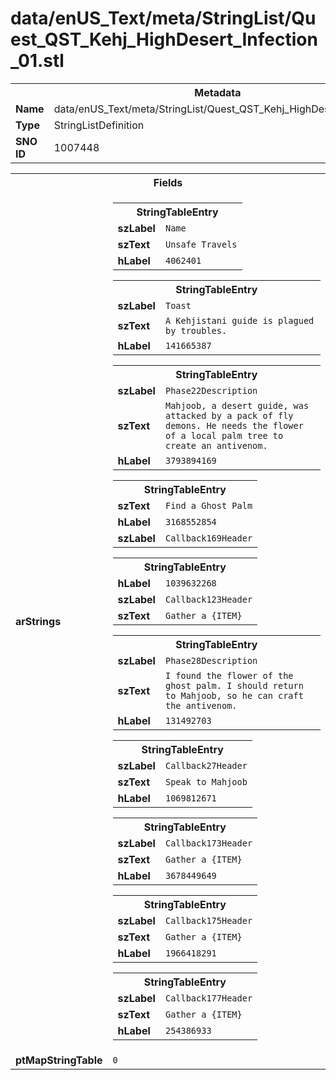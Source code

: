 <h1>data/enUS_Text/meta/StringList/Quest_QST_Kehj_HighDesert_Infection_01.stl</h1><table><tr><th colspan="100%">Metadata</th></tr><tr><td><b>Name</b></td><td>data/enUS_Text/meta/StringList/Quest_QST_Kehj_HighDesert_Infection_01.stl</td></tr><tr><td><b>Type</b></td><td>StringListDefinition</td></tr><tr><td><b>SNO ID</b></td><td>1007448</td></tr></table>

<table><tr><th colspan="100%">Fields</th></tr><tr><td><b>arStrings</b></td><td><table><tr><th colspan="100%">StringTableEntry</th></tr><tr><td><b>szLabel</b></td><td><code>Name</code></td></tr><tr><td><b>szText</b></td><td><code>Unsafe Travels</code></td></tr><tr><td><b>hLabel</b></td><td><code>4062401</code></td></tr></table>


<table><tr><th colspan="100%">StringTableEntry</th></tr><tr><td><b>szLabel</b></td><td><code>Toast</code></td></tr><tr><td><b>szText</b></td><td><code>A Kehjistani guide is plagued by troubles.</code></td></tr><tr><td><b>hLabel</b></td><td><code>141665387</code></td></tr></table>


<table><tr><th colspan="100%">StringTableEntry</th></tr><tr><td><b>szLabel</b></td><td><code>Phase22Description</code></td></tr><tr><td><b>szText</b></td><td><code>Mahjoob, a desert guide, was attacked by a pack of fly demons. He needs the flower of a local palm tree to create an antivenom.</code></td></tr><tr><td><b>hLabel</b></td><td><code>3793894169</code></td></tr></table>


<table><tr><th colspan="100%">StringTableEntry</th></tr><tr><td><b>szText</b></td><td><code>Find a Ghost Palm</code></td></tr><tr><td><b>hLabel</b></td><td><code>3168552854</code></td></tr><tr><td><b>szLabel</b></td><td><code>Callback169Header</code></td></tr></table>


<table><tr><th colspan="100%">StringTableEntry</th></tr><tr><td><b>hLabel</b></td><td><code>1039632268</code></td></tr><tr><td><b>szLabel</b></td><td><code>Callback123Header</code></td></tr><tr><td><b>szText</b></td><td><code>Gather a {ITEM}</code></td></tr></table>


<table><tr><th colspan="100%">StringTableEntry</th></tr><tr><td><b>szLabel</b></td><td><code>Phase28Description</code></td></tr><tr><td><b>szText</b></td><td><code>I found the flower of the ghost palm. I should return to Mahjoob, so he can craft the antivenom.</code></td></tr><tr><td><b>hLabel</b></td><td><code>131492703</code></td></tr></table>


<table><tr><th colspan="100%">StringTableEntry</th></tr><tr><td><b>szLabel</b></td><td><code>Callback27Header</code></td></tr><tr><td><b>szText</b></td><td><code>Speak to Mahjoob</code></td></tr><tr><td><b>hLabel</b></td><td><code>1069812671</code></td></tr></table>


<table><tr><th colspan="100%">StringTableEntry</th></tr><tr><td><b>szLabel</b></td><td><code>Callback173Header</code></td></tr><tr><td><b>szText</b></td><td><code>Gather a {ITEM}</code></td></tr><tr><td><b>hLabel</b></td><td><code>3678449649</code></td></tr></table>


<table><tr><th colspan="100%">StringTableEntry</th></tr><tr><td><b>szLabel</b></td><td><code>Callback175Header</code></td></tr><tr><td><b>szText</b></td><td><code>Gather a {ITEM}</code></td></tr><tr><td><b>hLabel</b></td><td><code>1966418291</code></td></tr></table>


<table><tr><th colspan="100%">StringTableEntry</th></tr><tr><td><b>szLabel</b></td><td><code>Callback177Header</code></td></tr><tr><td><b>szText</b></td><td><code>Gather a {ITEM}</code></td></tr><tr><td><b>hLabel</b></td><td><code>254386933</code></td></tr></table>


</td></tr><tr><td><b>ptMapStringTable</b></td><td><code>0</code></td></tr></table>

